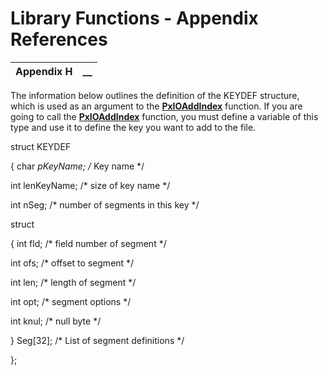 # Library Functions - Appendix References  
  
**Appendix H** |  **__**  
---|---  
  
The information below outlines the definition of the KEYDEF structure, which is used as an argument to the **[PxIOAddIndex](../Miscellaneous%20File%20Functions/PxIOAddIndex.md)** function. If you are going to call the **[PxIOAddIndex](../Miscellaneous%20File%20Functions/PxIOAddIndex.md)** function, you must define a variable of this type and use it to define the key you want to add to the file.

struct KEYDEF

{ char *pKeyName; /* Key name */

int lenKeyName; /* size of key name */

int nSeg; /* number of segments in this key */

struct

{ int fld; /* field number of segment */

int ofs; /* offset to segment */

int len; /* length of segment */

int opt; /* segment options */

int knul; /* null byte */

} Seg[32]; /* List of segment definitions */

};
